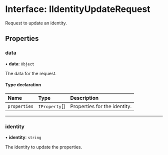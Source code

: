# Interface: IIdentityUpdateRequest

Request to update an identity.

## Properties

### data

• **data**: `Object`

The data for the request.

#### Type declaration

| Name | Type | Description |
| :------ | :------ | :------ |
| `properties` | `IProperty`[] | Properties for the identity. |

___

### identity

• **identity**: `string`

The identity to update the properties.
